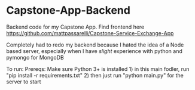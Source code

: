 # Capstone-App-Backend
Backend code for my Capstone App. Find frontend here https://github.com/mattpassarelli/Capstone-Service-Exchange-App

Completely had to redo my backend because I hated the idea of a Node based server, especially when I have *slight* experience with python and pymongo for MongoDB

To run:
    Prereqs:
        Make sure Python 3+ is installed
    1) in this main fodler, run "pip install -r requirements.txt"
    2) then just run "python main.py" for the server to start